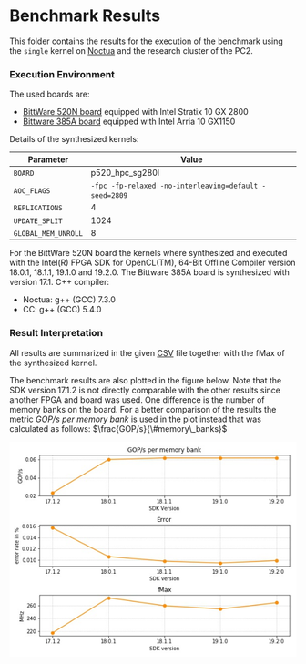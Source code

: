 # Benchmark Results

This folder contains the results for the execution of the benchmark using the
`single` kernel on
[Noctua](https://pc2.uni-paderborn.de/hpc-services/available-systems/noctua/)
and the research cluster of the PC2.

### Execution Environment

The used boards are:
- [BittWare 520N board](https://www.bittware.com/fpga/520n/) equipped with
Intel Stratix 10 GX 2800
- [Bittware 385A board](https://www.bittware.com/fpga/385a/) equipped with
Intel Arria 10 GX1150

Details of the synthesized kernels:

| Parameter         | Value            |
|------------------ | -------------------- |
| `BOARD`           | p520_hpc_sg280l      |
| `AOC_FLAGS`       | `-fpc -fp-relaxed -no-interleaving=default -seed=2809` |
| `REPLICATIONS`    | 4                    |
| `UPDATE_SPLIT`    | 1024 |
| `GLOBAL_MEM_UNROLL`| 8  |

For the BittWare 520N board the kernels where synthesized and executed
with the Intel(R) FPGA SDK for OpenCL(TM), 64-Bit Offline Compiler
version 18.0.1, 18.1.1, 19.1.0 and 19.2.0.
The Bittware 385A board is synthesized with version 17.1.
C++ compiler:
- Noctua: g++ (GCC) 7.3.0
- CC: g++ (GCC) 5.4.0

### Result Interpretation

All results are summarized in the given
[CSV](./frandom_single_results.csv) file together with the fMax of the
synthesized kernel.

The benchmark results are also plotted in the figure below.
Note that the SDK version 17.1.2 is not directly comparable with the other
results since another FPGA and board was used.
One difference is the number of memory banks on the board.
For a better comparison of the results the metric _GOP/s per memory bank_ is
used in the plot instead that was calculated as follows: $\frac{GOP/s}{\#memory\_banks}$

![Graph of the collected results](frandom_single_results.jpg)
